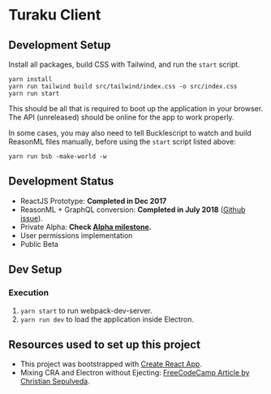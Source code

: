 # Turaku Client

## Development Setup

Install all packages, build CSS with Tailwind, and run the `start` script.

```
yarn install
yarn run tailwind build src/tailwind/index.css -o src/index.css
yarn run start
```

This should be all that is required to boot up the application in your browser. The API (unreleased) should be online for the app to work properly.

In some cases, you may also need to tell Bucklescript to watch and build ReasonML files manually, before using the `start` script listed above:

```
yarn run bsb -make-world -w
```

## Development Status

- ReactJS Prototype: **Completed in Dec 2017**
- ReasonML + GraphQL conversion: **Completed in July 2018** ([Github issue](https://github.com/turakuapp/turaku-client/issues/1)).
- Private Alpha: **Check [Alpha milestone](https://github.com/turakuapp/turaku-client/milestone/1).**
- User permissions implementation
- Public Beta

## Dev Setup

### Execution

1.  `yarn start` to run webpack-dev-server.
2.  `yarn run dev` to load the application inside Electron.

## Resources used to set up this project

- This project was bootstrapped with [Create React App](https://github.com/facebookincubator/create-react-app).
- Mixing CRA and Electron without Ejecting: [FreeCodeCamp Article by Christian Sepulveda](https://medium.freecodecamp.org/building-an-electron-application-with-create-react-app-97945861647c).
